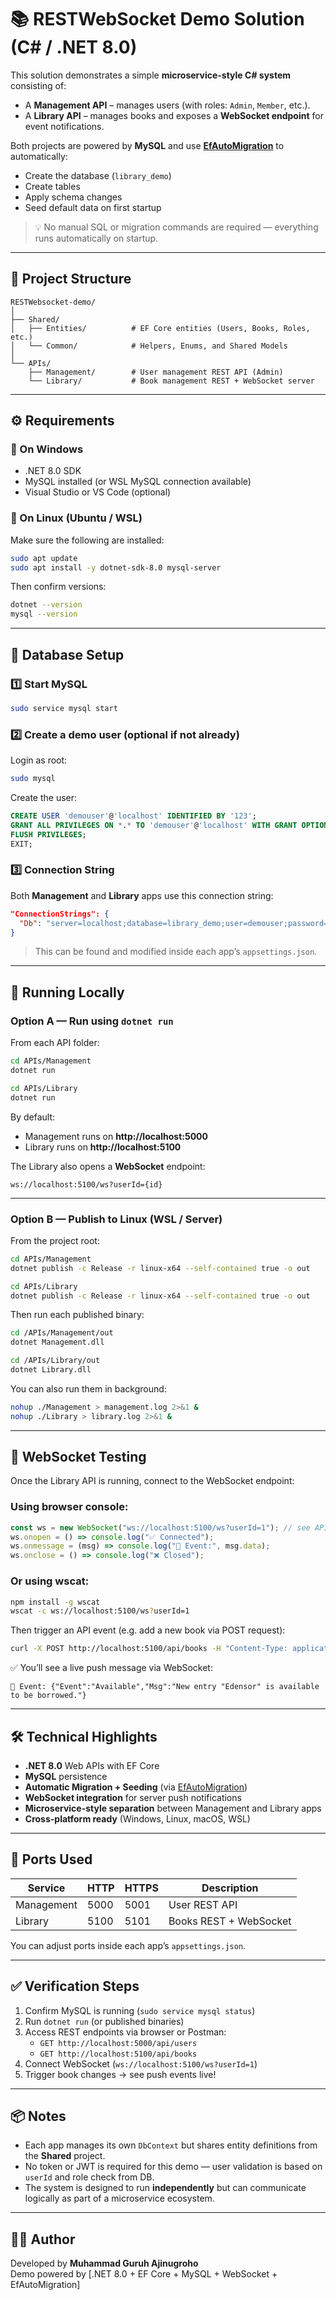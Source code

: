 # 📚 RESTWebSocket Demo Solution (C# / .NET 8.0)

This solution demonstrates a simple **microservice-style C# system** consisting of:
- A **Management API** – manages users (with roles: `Admin`, `Member`, etc.).
- A **Library API** – manages books and exposes a **WebSocket endpoint** for event notifications.

Both projects are powered by **MySQL** and use **[EfAutoMigration](https://www.nuget.org/packages/EfAutoMigration)** to automatically:
- Create the database (`library_demo`)
- Create tables
- Apply schema changes
- Seed default data on first startup

> 💡 No manual SQL or migration commands are required — everything runs automatically on startup.

---

## 🧱 Project Structure

```
RESTWebsocket-demo/
│
├── Shared/
│   ├── Entities/          # EF Core entities (Users, Books, Roles, etc.)
│   └── Common/            # Helpers, Enums, and Shared Models
│
└── APIs/
    ├── Management/        # User management REST API (Admin)
    └── Library/           # Book management REST + WebSocket server
```

---

## ⚙️ Requirements

### 🔸 On Windows
- .NET 8.0 SDK  
- MySQL installed (or WSL MySQL connection available)
- Visual Studio or VS Code (optional)

### 🔸 On Linux (Ubuntu / WSL)
Make sure the following are installed:

```bash
sudo apt update
sudo apt install -y dotnet-sdk-8.0 mysql-server
```

Then confirm versions:
```bash
dotnet --version
mysql --version
```

---

## 🧩 Database Setup

### 1️⃣ Start MySQL
```bash
sudo service mysql start
```

### 2️⃣ Create a demo user (optional if not already)
Login as root:
```bash
sudo mysql
```

Create the user:
```sql
CREATE USER 'demouser'@'localhost' IDENTIFIED BY '123';
GRANT ALL PRIVILEGES ON *.* TO 'demouser'@'localhost' WITH GRANT OPTION;
FLUSH PRIVILEGES;
EXIT;
```

### 3️⃣ Connection String
Both **Management** and **Library** apps use this connection string:

```json
"ConnectionStrings": {
  "Db": "server=localhost;database=library_demo;user=demouser;password=123;"
}
```

> This can be found and modified inside each app’s `appsettings.json`.

---

## 🚀 Running Locally

### Option A — Run using `dotnet run`
From each API folder:

```bash
cd APIs/Management
dotnet run
```

```bash
cd APIs/Library
dotnet run
```

By default:
- Management runs on **http://localhost:5000**
- Library runs on **http://localhost:5100**

The Library also opens a **WebSocket** endpoint:
```
ws://localhost:5100/ws?userId={id}
```

---

### Option B — Publish to Linux (WSL / Server)

From the project root:

```bash
cd APIs/Management
dotnet publish -c Release -r linux-x64 --self-contained true -o out
```

```bash
cd APIs/Library
dotnet publish -c Release -r linux-x64 --self-contained true -o out
```

Then run each published binary:
```bash
cd /APIs/Management/out
dotnet Management.dll

cd /APIs/Library/out
dotnet Library.dll
```

You can also run them in background:
```bash
nohup ./Management > management.log 2>&1 &
nohup ./Library > library.log 2>&1 &
```

---

## 🧠 WebSocket Testing

Once the Library API is running, connect to the WebSocket endpoint:

### Using browser console:
```js
const ws = new WebSocket("ws://localhost:5100/ws?userId=1"); // see APIs/Library/out/appsettings.json for kestrel port
ws.onopen = () => console.log("✅ Connected");
ws.onmessage = (msg) => console.log("📘 Event:", msg.data);
ws.onclose = () => console.log("❌ Closed");
```

### Or using wscat:
```bash
npm install -g wscat
wscat -c ws://localhost:5100/ws?userId=1
```

Then trigger an API event (e.g. add a new book via POST request):
```bash
curl -X POST http://localhost:5100/api/books -H "Content-Type: application/json" -d '{"title": "Edensor", "author": "Andrea Hirata"}'
```

✅ You’ll see a live push message via WebSocket:
```
📘 Event: {"Event":"Available","Msg":"New entry "Edensor" is available to be borrowed."}
```

---

## 🛠️ Technical Highlights

- **.NET 8.0** Web APIs with EF Core
- **MySQL** persistence
- **Automatic Migration + Seeding** (via [EfAutoMigration](https://www.nuget.org/packages/EfAutoMigration))
- **WebSocket integration** for server push notifications
- **Microservice-style separation** between Management and Library apps
- **Cross-platform ready** (Windows, Linux, macOS, WSL)

---

## 🧩 Ports Used

| Service | HTTP | HTTPS | Description |
|----------|------|--------|--------------|
| Management | 5000 | 5001 | User REST API |
| Library | 5100 | 5101 | Books REST + WebSocket |

You can adjust ports inside each app’s `appsettings.json`.

---

## ✅ Verification Steps

1. Confirm MySQL is running (`sudo service mysql status`)
2. Run `dotnet run` (or published binaries)
3. Access REST endpoints via browser or Postman:
   - `GET http://localhost:5000/api/users`
   - `GET http://localhost:5100/api/books`
4. Connect WebSocket (`ws://localhost:5100/ws?userId=1`)
5. Trigger book changes → see push events live!

---

## 📦 Notes

- Each app manages its own `DbContext` but shares entity definitions from the **Shared** project.
- No token or JWT is required for this demo — user validation is based on `userId` and role check from DB.
- The system is designed to run **independently** but can communicate logically as part of a microservice ecosystem.

---

## 🧑‍💻 Author

Developed by **Muhammad Guruh Ajinugroho**  
Demo powered by [.NET 8.0 + EF Core + MySQL + WebSocket + EfAutoMigration]

